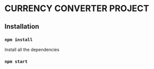 # CURRENCY CONVERTER PROJECT

## Installation

### `npm install`

Install all the dependencies

### `npm start`
